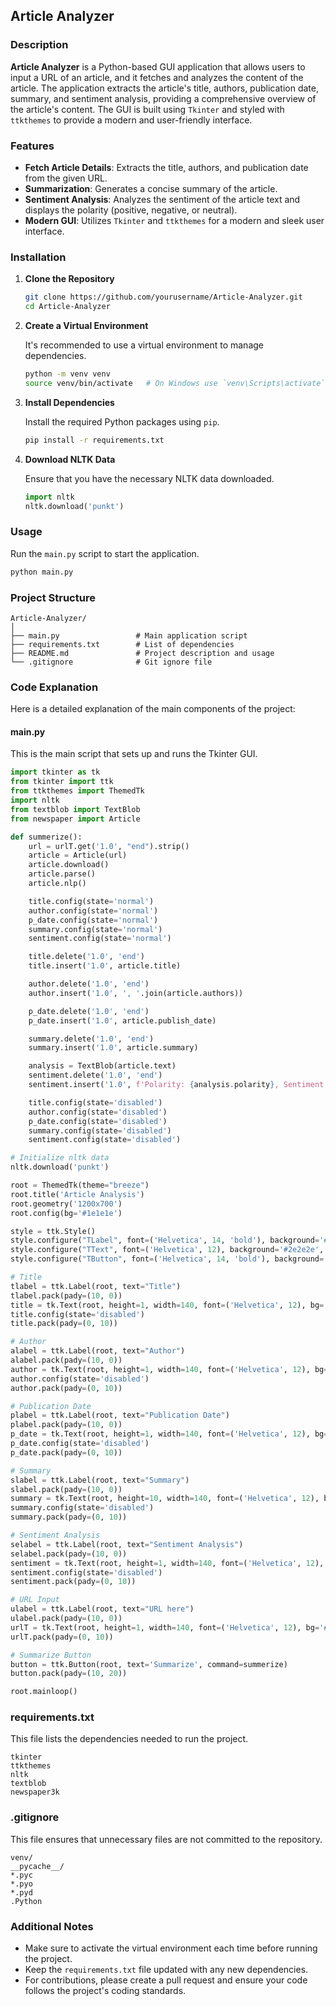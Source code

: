
## Article Analyzer

### Description

**Article Analyzer** is a Python-based GUI application that allows users to input a URL of an article, and it fetches and analyzes the content of the article. The application extracts the article's title, authors, publication date, summary, and sentiment analysis, providing a comprehensive overview of the article's content. The GUI is built using `Tkinter` and styled with `ttkthemes` to provide a modern and user-friendly interface.

### Features

- **Fetch Article Details**: Extracts the title, authors, and publication date from the given URL.
- **Summarization**: Generates a concise summary of the article.
- **Sentiment Analysis**: Analyzes the sentiment of the article text and displays the polarity (positive, negative, or neutral).
- **Modern GUI**: Utilizes `Tkinter` and `ttkthemes` for a modern and sleek user interface.

### Installation

1. **Clone the Repository**

   ```sh
   git clone https://github.com/yourusername/Article-Analyzer.git
   cd Article-Analyzer
   ```

2. **Create a Virtual Environment**

   It's recommended to use a virtual environment to manage dependencies.

   ```sh
   python -m venv venv
   source venv/bin/activate   # On Windows use `venv\Scripts\activate`
   ```

3. **Install Dependencies**

   Install the required Python packages using `pip`.

   ```sh
   pip install -r requirements.txt
   ```

4. **Download NLTK Data**

   Ensure that you have the necessary NLTK data downloaded.

   ```python
   import nltk
   nltk.download('punkt')
   ```

### Usage

Run the `main.py` script to start the application.

```sh
python main.py
```

### Project Structure

```
Article-Analyzer/
│
├── main.py                 # Main application script
├── requirements.txt        # List of dependencies
├── README.md               # Project description and usage
└── .gitignore              # Git ignore file
```

### Code Explanation

Here is a detailed explanation of the main components of the project:

#### main.py

This is the main script that sets up and runs the Tkinter GUI.

```python
import tkinter as tk
from tkinter import ttk
from ttkthemes import ThemedTk
import nltk
from textblob import TextBlob
from newspaper import Article

def summerize():
    url = urlT.get('1.0', "end").strip()
    article = Article(url)
    article.download()
    article.parse()
    article.nlp()

    title.config(state='normal')
    author.config(state='normal')
    p_date.config(state='normal')
    summary.config(state='normal')
    sentiment.config(state='normal')

    title.delete('1.0', 'end')
    title.insert('1.0', article.title)

    author.delete('1.0', 'end')
    author.insert('1.0', ', '.join(article.authors))

    p_date.delete('1.0', 'end')
    p_date.insert('1.0', article.publish_date)

    summary.delete('1.0', 'end')
    summary.insert('1.0', article.summary)

    analysis = TextBlob(article.text)
    sentiment.delete('1.0', 'end')
    sentiment.insert('1.0', f'Polarity: {analysis.polarity}, Sentiment: {"Positive" if analysis.polarity > 0 else "Negative" if analysis.polarity < 0 else "Neutral"}')

    title.config(state='disabled')
    author.config(state='disabled')
    p_date.config(state='disabled')
    summary.config(state='disabled')
    sentiment.config(state='disabled')

# Initialize nltk data
nltk.download('punkt')

root = ThemedTk(theme="breeze")
root.title('Article Analysis')
root.geometry('1200x700')
root.config(bg='#1e1e1e')

style = ttk.Style()
style.configure("TLabel", font=('Helvetica', 14, 'bold'), background='#1e1e1e', foreground='#ffffff')
style.configure("TText", font=('Helvetica', 12), background='#2e2e2e', foreground='#ffffff', padding=10)
style.configure("TButton", font=('Helvetica', 14, 'bold'), background='#1e1e1e', foreground='#ffffff')

# Title
tlabel = ttk.Label(root, text="Title")
tlabel.pack(pady=(10, 0))
title = tk.Text(root, height=1, width=140, font=('Helvetica', 12), bg='#2e2e2e', fg='#ffffff')
title.config(state='disabled')
title.pack(pady=(0, 10))

# Author
alabel = ttk.Label(root, text="Author")
alabel.pack(pady=(10, 0))
author = tk.Text(root, height=1, width=140, font=('Helvetica', 12), bg='#2e2e2e', fg='#ffffff')
author.config(state='disabled')
author.pack(pady=(0, 10))

# Publication Date
plabel = ttk.Label(root, text="Publication Date")
plabel.pack(pady=(10, 0))
p_date = tk.Text(root, height=1, width=140, font=('Helvetica', 12), bg='#2e2e2e', fg='#ffffff')
p_date.config(state='disabled')
p_date.pack(pady=(0, 10))

# Summary
slabel = ttk.Label(root, text="Summary")
slabel.pack(pady=(10, 0))
summary = tk.Text(root, height=10, width=140, font=('Helvetica', 12), bg='#2e2e2e', fg='#ffffff')
summary.config(state='disabled')
summary.pack(pady=(0, 10))

# Sentiment Analysis
selabel = ttk.Label(root, text="Sentiment Analysis")
selabel.pack(pady=(10, 0))
sentiment = tk.Text(root, height=1, width=140, font=('Helvetica', 12), bg='#2e2e2e', fg='#ffffff')
sentiment.config(state='disabled')
sentiment.pack(pady=(0, 10))

# URL Input
ulabel = ttk.Label(root, text="URL here")
ulabel.pack(pady=(10, 0))
urlT = tk.Text(root, height=1, width=140, font=('Helvetica', 12), bg='#2e2e2e', fg='#ffffff')
urlT.pack(pady=(0, 10))

# Summarize Button
button = ttk.Button(root, text='Summarize', command=summerize)
button.pack(pady=(10, 20))

root.mainloop()
```

### requirements.txt

This file lists the dependencies needed to run the project.

```
tkinter
ttkthemes
nltk
textblob
newspaper3k
```

### .gitignore

This file ensures that unnecessary files are not committed to the repository.

```
venv/
__pycache__/
*.pyc
*.pyo
*.pyd
.Python
```

### Additional Notes

- Make sure to activate the virtual environment each time before running the project.
- Keep the `requirements.txt` file updated with any new dependencies.
- For contributions, please create a pull request and ensure your code follows the project's coding standards.
